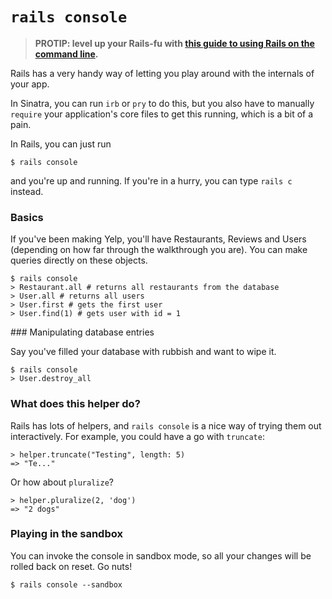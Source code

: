 # `rails console`

> **PROTIP: level up your Rails-fu with [this guide to using Rails on the command line](http://guides.rubyonrails.org/command_line.html).**

Rails has a very handy way of letting you play around with the internals of your app.

In Sinatra, you can run `irb` or `pry` to do this, but you also have to manually `require` your application's core files to get this running, which is a bit of a pain.

In Rails, you can just run 

`$ rails console`

and you're up and running. If you're in a hurry, you can type `rails c` instead. 

### Basics

If you've been making Yelp, you'll have Restaurants, Reviews and Users (depending on how far through the walkthrough you are). You can make queries directly on these objects.

```shell
$ rails console
> Restaurant.all # returns all restaurants from the database
> User.all # returns all users
> User.first # gets the first user
> User.find(1) # gets user with id = 1
```

### Manipulating database entries

Say you've filled your database with rubbish and want to wipe it.

```shell
$ rails console
> User.destroy_all
```

### What does this helper do?

Rails has lots of helpers, and `rails console` is a nice way of trying them out interactively. For example, you could have a go with `truncate`:

```shell
> helper.truncate("Testing", length: 5)
=> "Te..."
```

Or how about `pluralize`?

```shell
> helper.pluralize(2, 'dog')
=> "2 dogs"
```


### Playing in the sandbox

You can invoke the console in sandbox mode, so all your changes will be rolled back on reset. Go nuts!

```shell
$ rails console --sandbox
```


